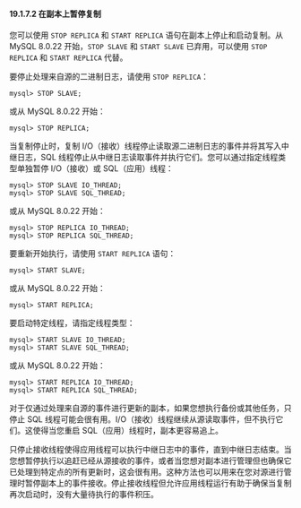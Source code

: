 #### 19.1.7.2 在副本上暂停复制

您可以使用 `STOP REPLICA` 和 `START REPLICA` 语句在副本上停止和启动复制。从 MySQL 8.0.22 开始，`STOP SLAVE` 和 `START SLAVE` 已弃用，可以使用 `STOP REPLICA` 和 `START REPLICA` 代替。

要停止处理来自源的二进制日志，请使用 `STOP REPLICA`：

```mysql
mysql> STOP SLAVE;
```
或从 MySQL 8.0.22 开始：
```mysql
mysql> STOP REPLICA;
```
当复制停止时，复制 I/O（接收）线程停止读取源二进制日志的事件并将其写入中继日志，SQL 线程停止从中继日志读取事件并执行它们。您可以通过指定线程类型单独暂停 I/O（接收）或 SQL（应用）线程：

```mysql
mysql> STOP SLAVE IO_THREAD;
mysql> STOP SLAVE SQL_THREAD;
```
或从 MySQL 8.0.22 开始：
```mysql
mysql> STOP REPLICA IO_THREAD;
mysql> STOP REPLICA SQL_THREAD;
```
要重新开始执行，请使用 `START REPLICA` 语句：

```mysql
mysql> START SLAVE;
```
或从 MySQL 8.0.22 开始：
```mysql
mysql> START REPLICA;
```
要启动特定线程，请指定线程类型：

```mysql
mysql> START SLAVE IO_THREAD;
mysql> START SLAVE SQL_THREAD;
```
或从 MySQL 8.0.22 开始：
```mysql
mysql> START REPLICA IO_THREAD;
mysql> START REPLICA SQL_THREAD;
```
对于仅通过处理来自源的事件进行更新的副本，如果您想执行备份或其他任务，只停止 SQL 线程可能会很有用。I/O（接收）线程继续从源读取事件，但不执行它们。这使得当您重启 SQL（应用）线程时，副本更容易追上。

只停止接收线程使得应用线程可以执行中继日志中的事件，直到中继日志结束。当您想暂停执行以追赶已经从源接收的事件，或者当您想对副本进行管理但也确保它已处理到特定点的所有更新时，这会很有用。这种方法也可以用来在您对源进行管理时暂停副本上的事件接收。停止接收线程但允许应用线程运行有助于确保当复制再次启动时，没有大量待执行的事件积压。